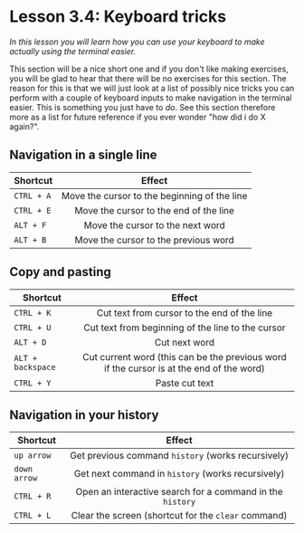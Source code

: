 # Lesson 3.4: Keyboard tricks
*In this lesson you will learn how you can use your keyboard to make actually using the terminal easier.*

This section will be a nice short one and if you don't like making exercises, you will be glad to hear that there will be no exercises for this section. The reason for this is that we will just look at a list of possibly nice tricks you can perform with a couple of keyboard inputs to make navigation in the terminal easier. This is something you just have to *do*. See this section therefore more as a list for future reference if you ever wonder "how did i do X again?".

## Navigation in a single line
| Shortcut      | Effect        |
| ------------- |:-------------:|
| `CTRL + A`    | Move the cursor to the beginning of the line |
| `CTRL + E`    | Move the cursor to the end of the line |
| `ALT + F`     | Move the cursor to the next word |
| `ALT + B`     | Move the cursor to the previous word |

## Copy and pasting
| Shortcut      | Effect        |
| ------------- |:-------------:|
| `CTRL + K`            | Cut text from cursor to the end of the line |
| `CTRL + U`            | Cut text from beginning of the line to the cursor |
| `ALT + D`             | Cut next word |
| `ALT + backspace`     | Cut current word (this can be the previous word if the cursor is at the end of the word) |
| `CTRL + Y`            | Paste cut text |

## Navigation in your history
| Shortcut      | Effect        |
| ------------- |:-------------:|
| `up arrow`    | Get previous command `history` (works recursively) |
| `down arrow`  | Get next command in `history` (works recursively) |
| `CTRL + R`    | Open an interactive search for a command in the `history` |
| `CTRL + L`    | Clear the screen (shortcut for the `clear` command) |
